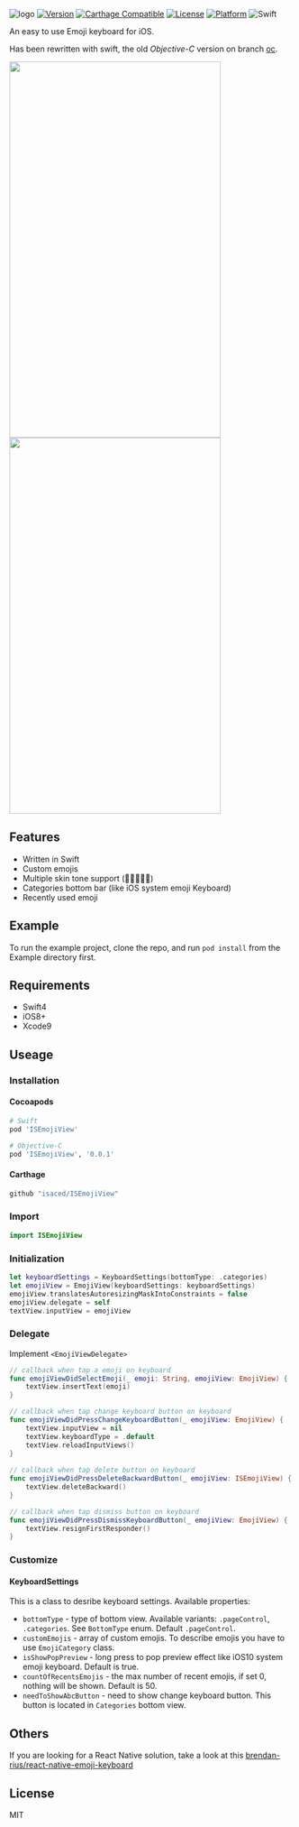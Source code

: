 ![logo](https://raw.github.com/isaced/ISEmojiView/master/logo@2x.jpg)
[![Version](https://img.shields.io/cocoapods/v/ISEmojiView.svg?style=flat)](http://cocoapods.org/pods/ISEmojiView) [![Carthage Compatible](https://img.shields.io/badge/Carthage-compatible-4BC51D.svg?style=flat)](https://github.com/Carthage/Carthage) [![License](https://img.shields.io/cocoapods/l/ISEmojiView.svg?style=flat)](http://cocoapods.org/pods/ISEmojiView) [![Platform](https://img.shields.io/cocoapods/p/ISEmojiView.svg?style=flat)](http://cocoapods.org/pods/ISEmojiView)  ![Swift](https://img.shields.io/badge/%20in-swift%204.1-orange.svg)

An easy to use Emoji keyboard for iOS.

Has been rewritten with swift, the old *Objective-C* version on branch [oc](https://github.com/isaced/ISEmojiView/tree/oc).

<img src="https://github.com/isaced/ISEmojiView/blob/master/screenshot1.png" width="375" height="667"> <img src="https://github.com/isaced/ISEmojiView/blob/master/screenshot2.png" width="375" height="667">

## Features

- Written in Swift
- Custom emojis
- Multiple skin tone support (🏻🏼🏽🏾🏿)
- Categories bottom bar (like iOS system emoji Keyboard)
- Recently used emoji

## Example

To run the example project, clone the repo, and run `pod install` from the Example directory first.

## Requirements

- Swift4
- iOS8+
- Xcode9

## Useage

### Installation

#### Cocoapods

```Ruby
# Swift
pod 'ISEmojiView'

# Objective-C
pod 'ISEmojiView', '0.0.1'
```

#### Carthage

```Ruby
github "isaced/ISEmojiView"
```

### Import

```Swift
import ISEmojiView
```

### Initialization

```Swift
let keyboardSettings = KeyboardSettings(bottomType: .categories)
let emojiView = EmojiView(keyboardSettings: keyboardSettings)
emojiView.translatesAutoresizingMaskIntoConstraints = false
emojiView.delegate = self
textView.inputView = emojiView
```

### Delegate

Implement `<EmojiViewDelegate>`

```Swift
// callback when tap a emoji on keyboard
func emojiViewDidSelectEmoji(_ emoji: String, emojiView: EmojiView) {
    textView.insertText(emoji)
}

// callback when tap change keyboard button on keyboard
func emojiViewDidPressChangeKeyboardButton(_ emojiView: EmojiView) {
    textView.inputView = nil
    textView.keyboardType = .default
    textView.reloadInputViews()
}
    
// callback when tap delete button on keyboard
func emojiViewDidPressDeleteBackwardButton(_ emojiView: ISEmojiView) {
    textView.deleteBackward()
}

// callback when tap dismiss button on keyboard
func emojiViewDidPressDismissKeyboardButton(_ emojiView: EmojiView) {
    textView.resignFirstResponder()
}
```

### Customize

#### KeyboardSettings

This is a class to desribe keyboard settings. Available properties:

- `bottomType` - type of bottom view. Available variants: `.pageControl`, `.categories`. See `BottomType` enum. Default `.pageControl`.
- `customEmojis` - array of custom emojis. To describe emojis you have to use `EmojiCategory` class.
- `isShowPopPreview` - long press to pop preview effect like iOS10 system emoji keyboard. Default is true.
- `countOfRecentsEmojis` - the max number of recent emojis, if set 0, nothing will be shown. Default is 50.
- `needToShowAbcButton` - need to show change keyboard button. This button is located in `Categories` bottom view.


## Others

If you are looking for a React Native solution, take a look at this [brendan-rius/react-native-emoji-keyboard](https://github.com/brendan-rius/react-native-emoji-keyboard)

## License

MIT
